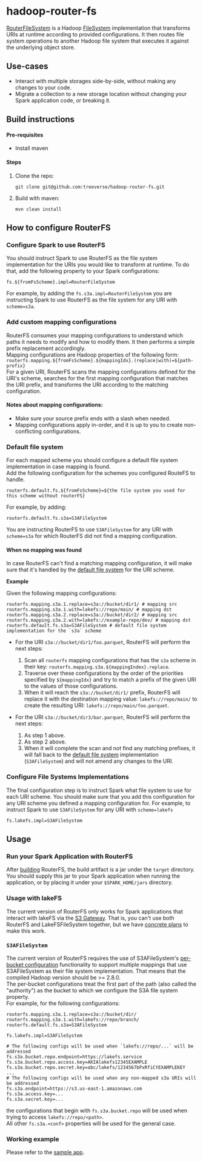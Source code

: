 # hadoop-router-fs

[RouterFileSystem](src/main/java/io/lakefs/RouterFileSystem.java) is a Hadoop [FileSystem](https://hadoop.apache.org/docs/stable/api/org/apache/hadoop/fs/FileSystem.html) 
implementation that transforms URIs at runtime according to provided configurations. It then routes file system operations to 
another Hadoop file system that executes it against the underlying object store. 

## Use-cases 

- Interact with multiple storages side-by-side, without making any changes to your code.    
- Migrate a collection to a new storage location without changing your Spark application code, or breaking it.

## Build instructions 

#### Pre-requisites 
- Install maven 

#### Steps

1. Clone the repo:
    ```shell
    git clone git@github.com:treeverse/hadoop-router-fs.git
    ```

2. Build with maven:
   ```shell
   mvn clean install
   ```

## How to configure RouterFS 

### Configure Spark to use RouterFS

You should instruct Spark to use RouterFS as the file system implementation for the URIs you would like to transform at runtime. To do that, 
add the following property to your Spark configurations: 
```properties
fs.${fromFsScheme}.impl=RouterFileSystem
```

For example, by adding the `fs.s3a.impl=RouterFileSystem` you are instructing Spark to use RouterFS as the file system for any 
URI with `scheme=s3a`.

### Add custom mapping configurations

RouterFS consumes your mapping configurations to understand which paths it needs to modify and how to modify them. It then 
performs a simple prefix replacement accordingly.  
Mapping configurations are Hadoop properties of the following form:
`routerfs.mapping.${fromFsScheme}.${mappingIdx}.(replace|with)=${path-prefix}`  
For a given URI, RouterFS scans the mapping configurations defined for the URI's scheme, searches for the first mapping
configuration that matches the URI prefix, and transforms the URI according to the matching configuration.

#### Notes about mapping configurations:
* Make sure your source prefix ends with a slash when needed.
* Mapping configurations apply in-order, and it is up to you to create non-conflicting configurations.

### Default file system

For each mapped scheme you should configure a default file system implementation in case mapping is found.  
Add the following configuration for the schemes you configured RouteFS to handle.
```properties
routerfs.default.fs.${fromFsScheme}=${the file system you used for this scheme without routerFS}
```
For example, by adding:
```properties
routerfs.default.fs.s3a=S3AFileSystem
```
You are instructing RouterFS to use `S3AFileSystem` for any URI with `scheme=s3a` for which RouterFS did not find
a mapping configuration.

#### When no mapping was found

In case RouterFS can't find a matching mapping configuration, it will make sure that it's handled by the [default
file system](#default-file-system) for the URI scheme.

**Example**

Given the following mapping configurations:
```properties 
routerfs.mapping.s3a.1.replace=s3a://bucket/dir1/ # mapping src
routerfs.mapping.s3a.1.with=lakefs://repo/main/ # mapping dst
routerfs.mapping.s3a.2.replace=s3a://bucket/dir2/ # mapping src
routerfs.mapping.s3a.2.with=lakefs://example-repo/dev/ # mapping dst
routerfs.default.fs.s3a=S3AFileSystem # default file system implementation for the `s3a` scheme
```

* For the URI `s3a://bucket/dir1/foo.parquet`, RouterFS will perform the next steps:
  1. Scan all `routerfs` mapping configurations that has the `s3a` scheme in their key: `routerfs.mapping.s3a.${mappingIndex}.replace`.
  2. Traverse over these configurations by the order of the priorities specified by `${mappingIdx}` and try to match a prefix of the given URI to the values of those configurations.
  3. When it will reach the `s3a://bucket/dir1/` prefix, RouterFS will replace it with the destination mapping value: `lakefs://repo/main/` to create the resulting URI: `lakefs://repo/main/foo.parquet`.


* For the URI `s3a://bucket/dir3/bar.parquet`, RouterFS will perform the next steps:
  1. As step 1 above.
  2. As step 2 above.
  3. When it will complete the scan and not find any matching prefixes, it will fall back to the [default file system](#default-file-system) implementation (`S3AFileSystem`) and will not amend any changes to the URI.

### Configure File Systems Implementations

The final configuration step is to instruct Spark what file system to use for each URI scheme. You should make sure that you 
add this configuration for any URI scheme you defined a mapping configuration for.
For example, to instruct Spark to use `S3AFileSystem` for any URI with `scheme=lakefs`
```properties
fs.lakefs.impl=S3AFileSystem
```

## Usage

### Run your Spark Application with RouterFS 

After [building](#build-instructions) RouterFS, the build artifact is a jar under the `target` directory. 
You should supply this jar to your Spark application when running the application, or by placing it under your `$SPARK_HOME/jars` directory. 

### Usage with lakeFS 

The current version of RouterFS only works for Spark applications that interact with lakeFS via the [S3 Gateway](https://docs.lakefs.io/integrations/spark.html#access-lakefs-using-the-s3a-gateway). 
That is, you can't use both RouterFS and LakeFSFileSystem together, but we have [concrete plans](https://github.com/treeverse/lakeFS/issues/3058) to make this work.

### `S3AFileSystem`

The current version of RouterFS requires the use of S3AFileSystem's [per-bucket configuration](https://hadoop.apache.org/docs/r2.8.0/hadoop-aws/tools/hadoop-aws/index.html#Configurations_different_S3_buckets) functionality to support multiple mappings that use 
S3AFileSystem as their file system implementation. That means that the compiled Hadoop version should be >= 2.8.0.  
The per-bucket configurations treat the first part of the path (also called the "authority") as the bucket to which we configure the S3A file system property.  
For example, for the following configurations:
```properties
routerfs.mapping.s3a.1.replace=s3a://bucket/dir/
routerfs.mapping.s3a.1.with=lakefs://repo/branch/
routerfs.default.fs.s3a=S3AFileSystem

fs.lakefs.impl=S3AFileSystem

# The following configs will be used when `lakefs://repo/...` will be addressed
fs.s3a.bucket.repo.endpoint=https://lakefs.service
fs.s3a.bucket.repo.access.key=AKIAlakefs12345EXAMPLE
fs.s3a.bucket.repo.secret.key=abc/lakefs/1234567bPxRfiCYEXAMPLEKEY
...
# The following configs will be used when any non-mapped s3a URIs will be addressed
fs.s3a.endpoint=https://s3.us-east-1.amazonaws.com
fs.s3a.access.key=...
fs.s3a.secret.key=...
```
the configurations that begin with `fs.s3a.bucket.repo` will be used when trying to access `lakefs://repo/<path>`.  
All other `fs.s3a.<conf>` properties will be used for the general case.

### Working example

Please refer to the [sample app](./sample_app/README.md).
